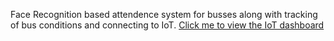 Face Recognition based attendence system for busses along with tracking of bus conditions and connecting to IoT.
<a href="https://aishwarya.thinkfinitylabs.com/">Click me to view the IoT dashboard</a>
